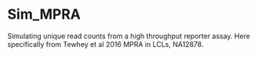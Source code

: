 # Sim_MPRA

Simulating unique read counts from a high throughput reporter assay. Here specifically from Tewhey et al 2016 MPRA in LCLs, NA12878.
